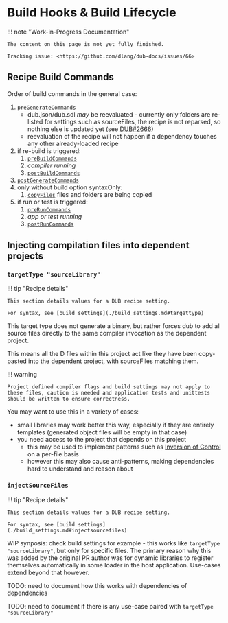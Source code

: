 # Build Hooks & Build Lifecycle

!!! note "Work-in-Progress Documentation"

    The content on this page is not yet fully finished.

    Tracking issue: <https://github.com/dlang/dub-docs/issues/66>

## Recipe Build Commands

Order of build commands in the general case:

1. [`preGenerateCommands`](./build_settings.md#pregeneratecommands)
    * dub.json/dub.sdl _may_ be reevaluated - currently only folders are re-listed for settings such as sourceFiles, the recipe is not reparsed, so nothing else is updated yet (see [DUB#2666](https://github.com/dlang/dub/issues/2666))
    * reevaluation of the recipe will not happen if a dependency touches any other already-loaded recipe
2. if re-build is triggered:
    1. [`preBuildCommands`](./build_settings.md#prebuildcommands)
    2. _compiler running_
    3. [`postBuildCommands`](./build_settings.md#postbuildcommands)
3. [`postGenerateCommands`](./build_settings.md#postgeneratecommands)
4. only without build option syntaxOnly:
    1. [`copyFiles`](./build_settings.md#copyfiles) files and folders are being copied
5. if run or test is triggered:
    1. [`preRunCommands`](./build_settings.md#preruncommands)
    2. _app or test running_
    3. [`postRunCommands`](./build_settings.md#postruncommands)

## Injecting compilation files into dependent projects

### `targetType "sourceLibrary"`

!!! tip "Recipe details"

    This section details values for a DUB recipe setting.

    For syntax, see [build settings](./build_settings.md#targettype)

This target type does not generate a binary, but rather forces dub to add all source files directly to the same compiler invocation as the dependent project.

This means all the D files within this project act like they have been copy-pasted into the dependent project, with sourceFiles matching them.

!!! warning

    Project defined compiler flags and build settings may not apply to these files, caution is needed and application tests and unittests should be written to ensure correctness.

You may want to use this in a variety of cases:

* small libraries may work better this way, especially if they are entirely templates (generated object files will be empty in that case)
* you need access to the project that depends on this project
    * this may be used to implement patterns such as [Inversion of Control](https://en.wikipedia.org/wiki/Inversion_of_control) on a per-file basis
    * however this may also cause anti-patterns, making dependencies hard to understand and reason about

### `injectSourceFiles`

!!! tip "Recipe details"

    This section details values for a DUB recipe setting.

    For syntax, see [build settings](./build_settings.md#injectsourcefiles)

WIP synposis: check build settings for example - this works like `targetType "sourceLibrary"`, but only for specific files. The primary reason why this was added by the original PR author was for dynamic libraries to register themselves automatically in some loader in the host application. Use-cases extend beyond that however.

TODO: need to document how this works with dependencies of dependencies

TODO: need to document if there is any use-case paired with `targetType "sourceLibrary"`
